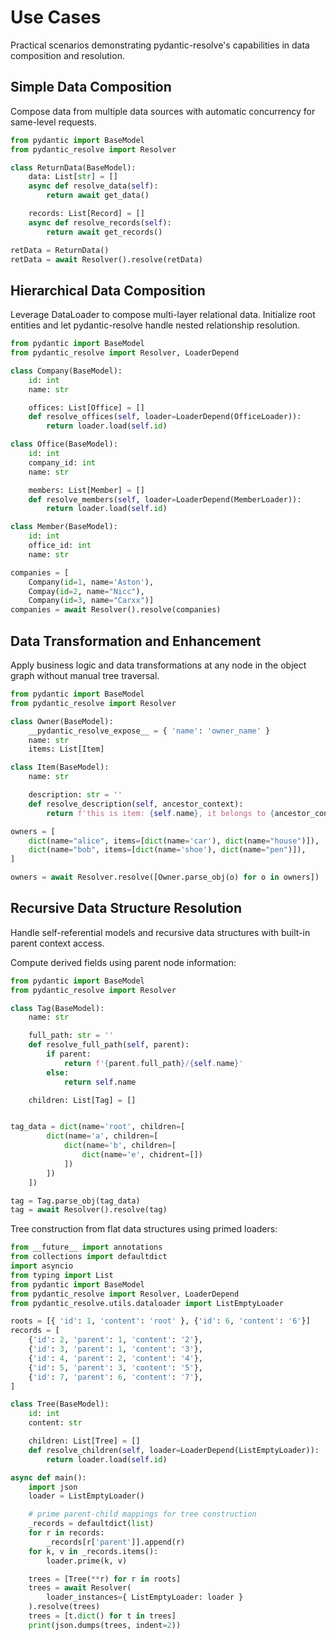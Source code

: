 # Use Cases

Practical scenarios demonstrating pydantic-resolve's capabilities in data composition and resolution.

## Simple Data Composition

Compose data from multiple data sources with automatic concurrency for same-level requests.

```python
from pydantic import BaseModel
from pydantic_resolve import Resolver

class ReturnData(BaseModel):
    data: List[str] = []
    async def resolve_data(self):
        return await get_data()

    records: List[Record] = []
    async def resolve_records(self):
        return await get_records()

retData = ReturnData()
retData = await Resolver().resolve(retData)
```

## Hierarchical Data Composition

Leverage DataLoader to compose multi-layer relational data. Initialize root entities and let pydantic-resolve handle nested relationship resolution.

```python
from pydantic import BaseModel
from pydantic_resolve import Resolver, LoaderDepend

class Company(BaseModel):
    id: int
    name: str

    offices: List[Office] = []
    def resolve_offices(self, loader=LoaderDepend(OfficeLoader)):
        return loader.load(self.id)

class Office(BaseModel):
    id: int
    company_id: int
    name: str

    members: List[Member] = []
    def resolve_members(self, loader=LoaderDepend(MemberLoader)):
        return loader.load(self.id)

class Member(BaseModel):
    id: int
    office_id: int
    name: str

companies = [
    Company(id=1, name='Aston'),
    Compay(id=2, name="Nicc"),
    Company(id=3, name="Carxx")]
companies = await Resolver().resolve(companies)
```

## Data Transformation and Enhancement

Apply business logic and data transformations at any node in the object graph without manual tree traversal.

```python
from pydantic import BaseModel
from pydantic_resolve import Resolver

class Owner(BaseModel):
    __pydantic_resolve_expose__ = { 'name': 'owner_name' }
    name: str
    items: List[Item]

class Item(BaseModel):
    name: str

    description: str = ''
    def resolve_description(self, ancestor_context):
        return f'this is item: {self.name}, it belongs to {ancestor_context['owner_name']}'

owners = [
    dict(name="alice", items=[dict(name='car'), dict(name="house")]),
    dict(name="bob", items=[dict(name='shoe'), dict(name="pen")]),
]

owners = await Resolver.resolve([Owner.parse_obj(o) for o in owners])
```

## Recursive Data Structure Resolution

Handle self-referential models and recursive data structures with built-in parent context access.

Compute derived fields using parent node information:

```python
from pydantic import BaseModel
from pydantic_resolve import Resolver

class Tag(BaseModel):
    name: str

    full_path: str = ''
    def resolve_full_path(self, parent):
        if parent:
            return f'{parent.full_path}/{self.name}'
        else:
            return self.name

    children: List[Tag] = []


tag_data = dict(name='root', children=[
        dict(name='a', children=[
            dict(name='b', children=[
                dict(name='e', chidrent=[])
            ])
        ])
    ])

tag = Tag.parse_obj(tag_data)
tag = await Resolver().resolve(tag)
```

Tree construction from flat data structures using primed loaders:

```python
from __future__ import annotations
from collections import defaultdict
import asyncio
from typing import List
from pydantic import BaseModel
from pydantic_resolve import Resolver, LoaderDepend
from pydantic_resolve.utils.dataloader import ListEmptyLoader

roots = [{ 'id': 1, 'content': 'root' }, {'id': 6, 'content': '6'}]
records = [
    {'id': 2, 'parent': 1, 'content': '2'},
    {'id': 3, 'parent': 1, 'content': '3'},
    {'id': 4, 'parent': 2, 'content': '4'},
    {'id': 5, 'parent': 3, 'content': '5'},
    {'id': 7, 'parent': 6, 'content': '7'},
]

class Tree(BaseModel):
    id: int
    content: str

    children: List[Tree] = []
    def resolve_children(self, loader=LoaderDepend(ListEmptyLoader)):
        return loader.load(self.id)

async def main():
    import json
    loader = ListEmptyLoader()

    # prime parent-child mappings for tree construction
    _records = defaultdict(list)
    for r in records:
        _records[r['parent']].append(r)
    for k, v in _records.items():
        loader.prime(k, v)

    trees = [Tree(**r) for r in roots]
    trees = await Resolver(
        loader_instances={ ListEmptyLoader: loader }
    ).resolve(trees)
    trees = [t.dict() for t in trees]
    print(json.dumps(trees, indent=2))
```
